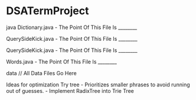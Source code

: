 # DSATermProject

java
   Dictionary.java
      - The Point Of This File Is ________

   QuerySideKick.java 
      - The Point Of This File Is ________

   QuerySideKick.java
      - The Point Of This File Is ________

   Words.java
      - The Point Of This File Is ________

data
   // All Data Files Go Here
   
Ideas for optimization
   Try tree
      - Prioritizes smaller phrases to avoid running out of guesses.
      - Implement RadixTree into Trie Tree 
